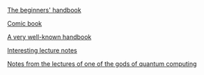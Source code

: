 [The beginners' handbook](https://www.amazon.com/Quantum-Computing-Explained-David-McMahon/dp/0470096993/ "
The beginners' handbook")

[Comic book](https://depot.ceon.pl/handle/123456789/16807/ "
Comic book")

[A very well-known handbook](https://www.amazon.com/Quantum-Computation-Information-10th-Anniversary/dp/1107002176/ref=sr_1_1?keywords=nielsen+chuang&qid=1563558324&s=books&sr=1-1 "
A very well-known handbook")

[Interesting lecture notes](https://cs.uwaterloo.ca/~watrous/LectureNotes.html "
Interesting lecture notes")

[Notes from the lectures of one of the gods of quantum computing](https://www.scottaaronson.com/blog/?p=3943 "
Notes from the lectures of one of the gods of quantum computing")


